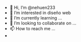 - 👋 Hi, I’m @nehuen233
- 👀 I’m interested in diseño web
- 🌱 I’m currently learning ...
- 💞️ I’m looking to collaborate on ...
- 📫 How to reach me ...
- 

<!---
nehuen233/nehuen233 is a ✨ special ✨ repository because its `README.md` (this file) appears on your GitHub profile.
You can click the Preview link to take a look at your changes.
--->
